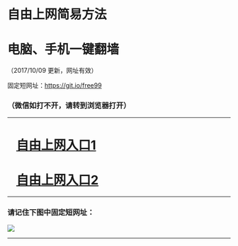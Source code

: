 ﻿# 自由上网简易方法

# 电脑、手机一键翻墙

（2017/10/09 更新，网址有效）

固定短网址：https://git.io/free99

### （微信如打不开，请转到浏览器打开）


***





# &nbsp;&nbsp; <a href="http://ft710510376.fwq-tz-1001.info/fwqtz01.html?t=100900114042 " target="_blank">自由上网入口1</a>
# &nbsp;&nbsp; <a href="http://ft2432128773.fwq-tz-1002.info/fwqtz02.html?t=100900114012 " target="_blank">自由上网入口2</a>
***

### 请记住下图中固定短网址：

<img src="https://s3-us-west-2.amazonaws.com/fwq-1001/yjfq-20170905okok.png" /> 


***

